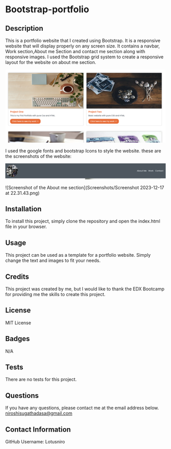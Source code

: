 # Bootstrap-portfolio

## Description

This is a portfolio website that I created using Bootstrap. It is a responsive website that will display properly on any screen size. It contains a navbar, Work section,About me Section and contact me section along with responsive images.
I used the Bootstrap grid system to create a responsive layout for the website on about me section.

![Screenshot of the Work section](https://github.com/Lotusniro/Bootstrap-portfolio/blob/main/Screenshots/Screenshot%202023-12-17%20at%2022.30.36.png)

I used the google fonts and bootstrap Icons to style the website.
these are the screenshots of the website:

![Screenshot of the navbar](https://github.com/Lotusniro/Bootstrap-portfolio/blob/main/Screenshots/Screenshot%202023-12-17%20at%2022.30.11.png)

![Screenshot of the About me section](Screenshots/Screenshot 2023-12-17 at 22.31.43.png)

## Installation

To install this project, simply clone the repository and open the index.html file in your browser.

## Usage

This project can be used as a template for a portfolio website. Simply change the text and images to fit your needs.

## Credits

This project was created by me, but I would like to thank the EDX Bootcamp for providing me  the skills to create this project.

## License

MIT License

## Badges

N/A



## Tests

There are no tests for this project.

## Questions

If you have any questions, please contact me at the email address below.
niroshisugathadasa@gmail.com

## Contact Information

GitHub Username: Lotusniro





